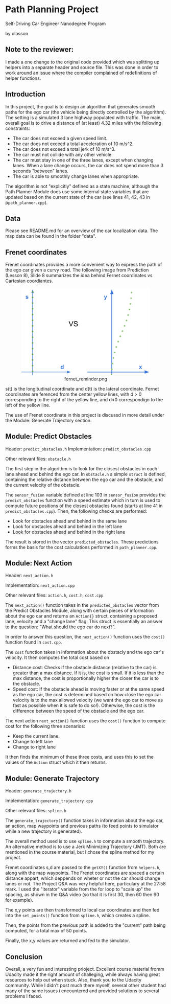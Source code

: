 # Path Planning Project
Self-Driving Car Engineer Nanodegree Program

by olasson

[//]: # (Images)
[image1]: ./images/fernet_reminder.png

## Note to the reviewer:

I made a one change to the original code provided which was splitting up helpers into a separate header and source file. This was done in order to work around an issue where the compiler complained of redefinitions of helper functions. 

## Introduction

In this project, the goal is to design an algorithm that generates smooth paths for the ego car (the vehicle being directly controlled by the algorithm). The setting is a simulated 3 lane highway populated with traffic. The main, overall goal is to drive a distance of (at least) 4.32 miles with the following constraints:

* The car does not exceed a given speed limit.
* The car does not exceed a total acceleration of 10 m/s^2. 
* The car does not exceed a total jerk of 10 m/s^3.
* The car must not collide with any other vehicle.
* The car must stay in one of the three lanes, except when changing lanes. When a lane change occurs, the car does not spend more than 3 seconds "between" lanes.
* The car is able to smoothly change lanes when appropriate.

The algorithm is not "explicitly" defined as a state machine, although the Path Planner Module does use some internal state variables that are updated based on the current state of the car (see lines 41, 42, 43 in p`path_planner.cpp`).

## Data 

Please see README.md for an overview of the car localization data. The map data can be found in the folder "data".

## Frenet coordinates

Frenet coordinates provides a more convenient way to express the path of the ego car given a curvy road. The following image from Prediction (Lesson 8), Slide 8 summarizes the idea behind Fernet coordinates vs Cartesian coordiantes. 

<p align="center">
     <img src="./images/fernet_reminder.png" width="80%" height="80%">
     <br>fernet_reminder.png
</p>

s(t) is the longitudinal coordinate and d(t) is the lateral coordinate. Fernet coordinates are ferenced from the center yellow lines, with d > 0 corresponding to the right of the yellow line, and d<0 correspondign to the left of the yellow line. 

The use of Frenet coordinate in this project is discussd in more detail under the Module: Generate Trajectory section. 

## Module: Predict Obstacles

Header: `predict_obstacles.h`
Implementation: `predict_obstacles.cpp`

Other relevant files: `obstacle.h`

The first step in the algorithm is to look for the closest obstacles in each lane ahead and behind the ego car. In `obstacle.h` a simple `struct` is defined, containing the relative distance between the ego car and the obstacle, and the current velocity of the obstacle. 

The `sensor_fusion` variable defined at line 103 in `sensor_fusion` provides the 
`predict_obstacles` function with a speed estimate which in turn is used to compute future positions of the closest obstacles found (starts at line 41 in `predict_obstacles.cpp`). Then, the following checks are performed:
* Look for obstacles ahead and behind in the same lane 
* Look for obstacles ahead and behind in the left lane
* Look for obstacles ahead and behind in the right lane

The result is stored in the vector `predicted_obstacles`. These predictions forms the basis for the cost calculations performed in `path_planner.cpp`. 

## Module: Next Action 

Header: `next_action.h`

Implementation: `next_action.cpp`

Other relevant files: `action.h`, `cost.h`, `cost.cpp`

The `next_action()` function takes in the `predicted_obstacles` vector from the Predict Obstacles Module, along with certain pieces of information about the ego car and returns an `Action{}` struct, containing a proposed lane, velocity and a "change lane" flag. This struct is essentially an answer to the question: "What should the ego car do next?". 

In order to answer this question, the `next_action()` function uses the `cost()` function found in `cost.cpp`. 

The `cost` function takes in information about the obstacly and the ego car's velocity. It then computes the total cost based on 
* Distance cost: Checks if the obstacle distance (relative to the car) is greater than a max distance. If it is, the cost is small. If it is less than the max distance, the cost is proportionally higher the closer the car is to the obstacle.
* Speed cost: If the obstacle ahead is moving faster or at the same speed as the ego car, the cost is determined based on how close the ego car velocity is to the max allowed velocity (we want the ego car to move as fast as possible when it is safe to do so!). Otherwise, the cost is the difference between the speed of the obstacle and the ego car. 

The next action `next_action()` function uses the `cost()`  function to compute cost for the following three scenarios: 
* Keep the current lane. 
* Change to left lane
* Change to right lane

It then finds the minimum of these three costs, and uses this to set the values of the `Action` struct which it then returns. 

## Module: Generate Trajectory
Header: `generate_trajectory.h`

Implementation: `generate_trajectory.cpp`

Other relevant files: `spline.h`

The `generate_trajectory()` function takes in information about the ego car, an action, map waypoints and previous paths (to feed points to simulator while a new trajectory is generated). 

The overall method used is to use `spline.h` to compute a smooth trajectory. An alternative method is to use a Jerk Minimizing Trajectory (JMT). Both are mentioned in the course material, but I chose the spline method for my project. 

Frenet coordinates s,d are passed to the `getXY()` function from `helpers.h`, along with the map waypoints. The Frenet coordinates are spaced a certain distance appart, which deppends on wheter or not the car should change lanes or not. The Project Q&A was very helpful here, particulary at the 27:58 mark. I used the "iterator" variable from the for loop to "scale up" the spacing, as shown in the Q&A video (so that it is first 30, then 60 then 90 for example). 

The x,y points are then transformed to local car coordinates and then fed into the `set_points()` function from `spline.h`, which creates a spline. 

Then, the points from the previous path is added to the "current" path being computed, for a total max of 50 points. 

Finally, the x,y values are returned and fed to the simulator. 

## Conclusion

Overall, a very fun and interesting prioject. Excellent course material fromm Udacity made it the right amount of challeging, while always having great resources to help out when stuck. Also, thank you to the Udacity community. While I didn't post much there myself, several other student had many of the same issues i encountered and provided solutions to several problems I faced. 